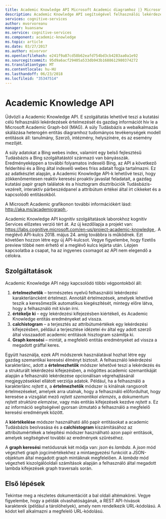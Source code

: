 ```yaml
---
title: Academic Knowledge API Microsoft Academic diagramhoz |} Microsoft Docs
description: Academic Knowledge API segítségével felhasználói lekérdezések értelmezi, és a Academic diagramhoz kognitív Microsoft-szolgáltatásokban gazdag adatok lekérését.
services: cognitive-services
author: mvorvoreanu
manager: kuansanw
ms.service: cognitive-services
ms.component: academic-knowledge
ms.topic: article
ms.date: 03/27/2017
ms.author: mivorvor
ms.openlocfilehash: e241f9a87cd58b62eafd754bd3cb4283aa0a1e92
ms.sourcegitcommit: 95d9a6acf29405a533db943b1688612980374272
ms.translationtype: MT
ms.contentlocale: hu-HU
ms.lasthandoff: 06/23/2018
ms.locfileid: "35347514"
---
```

# <a name="academic-knowledge-api"></a>Academic Knowledge API

Üdvözli a Academic Knowledge API. E szolgáltatás lehetővé teszi a kutatási célú felhasználói lekérdezések értelmezését és gazdag információt hív le a Microsoft Academic Graph-ból (MAG). A súly Tudásbázis a webalkalmazás skálázása heterogén entitás diagramhoz tudományos tevékenységek modell entitások áll: tanulmány, Szerző, intézmény, helyszínére, és az esemény mezőjét. 

A súly adatokat a Bing webes index, valamint egy belső fejlesztésű Tudásbázis a Bing szolgáltatástól származó van bányásszák. Eredményeképpen a további folyamatos indexelő Bing, az API a következő felderítési és a Bing által indexelő webes friss adatait fogja tartalmazni. Ez az adatkészlet alapján, a Academic Knowledge API-k lehetővé teszi, hogy zökkenőmentesen reaktív keresési proaktív javaslat feladatait, a gazdag kutatási papír graph találatok és a hisztogram disztribúciók Tudásbázis-vezérelt, interaktív párbeszédpanel a attribútum értékei által írt cikkeket és a kapcsolódó entitásokból.

A Microsoft Academic grafikonon további információkért lásd: [ http://aka.ms/academicgraph ](http://aka.ms/academicgraph).

Academic Knowledge API kognitív szolgáltatások laborokhoz kognitív Services előzetes verzió tért át. Az új kezdőlapja a projekt van: [ https://labs.cognitive.microsoft.com/en-us/project-academic-knowledge ](https://labs.cognitive.microsoft.com/en-us/project-academic-knowledge). A meglévő API-kulcs 2018. május 24. amíg továbbra is működnek. Ezt követően hozzon létre egy új API-kulcsot. Vegye figyelembe, hogy fizetős preview többé nem érhető el a meglévő kulcs lejárta után. Lépjen kapcsolatba a csapat, ha az ingyenes csomagot az API nem elegendő a célokra. 

## <a name="features"></a>Szolgáltatások
Academic Knowledge API négy kapcsolódó többi végpontokból áll:  
  1. **értelmezhetők** – természetes nyelvű felhasználói lekérdezési karakterláncként értelmezi. Annotált értelmezések, amelyek lehetővé teszik a keresőmezők automatikus kiegészítését, mintegy előre látva, hogy a felhasználó mit kíván írni.  
  2. **értékelje ki** – egy lekérdezési kifejezésben kiértékeli, és Academic Knowledge entitás eredményeket ad vissza.  
  3. **calchistogram** – a terjesztés az attribútumértékek egy lekérdezési kifejezésben, például a terjesztése idézetei év által egy adott szerző által visszaadott academic entitások hisztogram számítja ki.  
  4. **Graph keresési** – mintát, a megfelelő entitás eredményeket ad vissza a megadott gráffal keres.

Együtt használja, ezek API módszerek használatával hozhat létre egy gazdag szemantikai keresési élményt biztosít. A felhasználó lekérdezési karakterlánc, adott a **értelmezhetők** módszer lehetővé teszi a lekérdezés és a strukturált lekérdezési kifejezésben, a mögöttes academic szemantikáját alapján a felhasználó lekérdezése opcionálisan végrehajtásánál megjegyzésekkel ellátott verziója adatok. Például, ha a felhasználó a karakterlánc *rejtett s*, a **értelmezhetők** módszer is kínálnak rangsorolt értelmezéseket, amelyek arra utalnak, hogy a felhasználó előfordulhat, hogy keresése a vizsgálat mező  *rejtett szemantikai elemzés*, a dokumentum *rejtett struktúra elemzése*, vagy más entitás kifejezések kezdve *rejtett s*. Ez az információ segítségével gyorsan útmutató a felhasználó a megfelelő keresési eredmények között.

A **kiértékelése** módszer használható álló papír entitásokat a academic Tudásbázis beolvasása és a **calchistogram** kiszámításához az attribútumértékek a telepítési módszer használható azon papír entitások, amelyek segítségével további az eredmények szűréséhez.        

A **graph keresési** metódusnak két módja van: *json* és *lambda*. A *json* mód végezheti graph jogcímértékekhez a mintaegyezési funkciót a JSON-objektum által megadott graph mintáknak megfelelően. A *lambda* mód végezheti kiszolgálóoldali számítások alapján a felhasználó által megadott lambda kifejezések graph traversals során.

## <a name="getting-started"></a>Első lépések 
Tekintse meg a részletes dokumentációt a bal oldali altémakörei.  Vegye figyelembe, hogy a példák olvashatóságának, a REST API-hívások karakterek (például a tárolóhelyek), amely nem rendelkezik URL-kódolású.  A kódot kell alkalmazni a megfelelő URL-kódolású.
